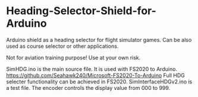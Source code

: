 # Heading-Selector-Shield-for-Arduino
Arduino shield as a heading selector for flight simulator games. Can be also used as course selector or other applications.

Not for aviation training purpose! Use at your own risk.

SimHDG.ino is the main source file. It is used with FS2020 to Arduino. https://github.com/Seahawk240/Microsoft-FS2020-To-Arduino Full HDG selecter functionality can be achieved in FS2020.
SimInterfaceHDGv2.ino is a test file. The encoder controls the display value from 000 to 999.

